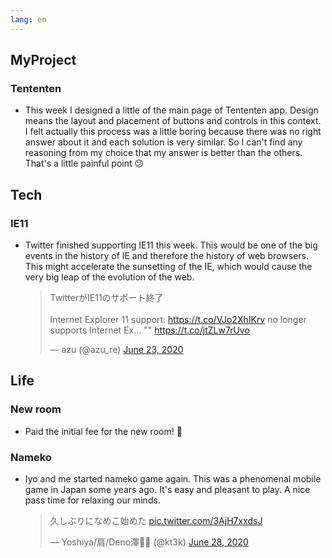 ```yaml
---
lang: en
---
```


## MyProject

### Tententen

- This week I designed a little of the main page of Tententen app. Design means the layout and placement of buttons and controls in this context. I felt actually this process was a little boring because there was no right answer about it and each solution is very similar. So I can't find any reasoning from my choice that my answer is better than the others. That's a little painful point 😕

## Tech

### IE11

- Twitter finished supporting IE11 this week. This would be one of the big events in the history of IE and therefore the history of web browsers. This might accelerate the sunsetting of the IE, which would cause the very big leap of the evolution of the web.

  <blockquote class="twitter-tweet"><p lang="ja" dir="ltr">TwitterがIE11のサポート終了 <br><br> Internet Explorer 11 support: <a href="https://t.co/VJo2XhIKrv">https://t.co/VJo2XhIKrv</a> no longer supports Internet Ex… &quot;&quot; <a href="https://t.co/jtZLw7rUvo">https://t.co/jtZLw7rUvo</a></p>&mdash; azu (@azu_re) <a href="https://twitter.com/azu_re/status/1275441465234124801?ref_src=twsrc%5Etfw">June 23, 2020</a></blockquote> <script async src="https://platform.twitter.com/widgets.js" charset="utf-8"></script>

## Life

### New room

- Paid the initial fee for the new room! 🎉

### Nameko

- Iyo and me started nameko game again. This was a phenomenal mobile game in Japan some years ago. It's easy and pleasant to play. A nice pass time for relaxing our minds.

  <blockquote class="twitter-tweet"><p lang="ja" dir="ltr">久しぶりになめこ始めた <a href="https://t.co/3AjH7xxdsJ">pic.twitter.com/3AjH7xxdsJ</a></p>&mdash; Yoshiya/肩/Deno澤🧗‍♂️ (@kt3k) <a href="https://twitter.com/kt3k/status/1277172778873962496?ref_src=twsrc%5Etfw">June 28, 2020</a></blockquote> <script async src="https://platform.twitter.com/widgets.js" charset="utf-8"></script>
